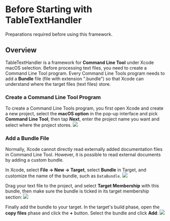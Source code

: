 # Before Starting with TableTextHandler

Preparations required before using this framework.

## Overview

TableTextHandler is a framework for **Command Line Tool** under Xcode macOS selection. Before processing text files, you need to create a Command Line Tool program. Every Command Line Tools program needs to add a **Bundle** file (file with extension ".bundle") so that Xcode can understand where the target files (text files) store.

### Create a Command Line Tool Program

To create a Command Line Tools program, you first open Xcode and create a new project, select the **macOS option** in the pop-up interface and pick **Command Line Tool**, then tap **Next**, enter the project name you want and select where the project stores.
![](2.png)

### Add a Bundle File
Normally, Xcode cannot directly read externally added documentation files in Command Line Tool. However, it is possible to read external documents by adding a custom bundle.

In Xcode, select **File -> New -> Target**, select **Bundle** in Target, and customize the name of the bundle, such as `DataBundle`.
![](3.png)

Drag your text file to the project, and select **Target Membership** with this bundle, then make sure the bundle is ticked in its target membership section:
![](4.png)

Finally add the bundle to your target. In the target's build phase, open the **copy files** phase and click the **+** button. Select the bundle and click **Add**:
![](5.png)

